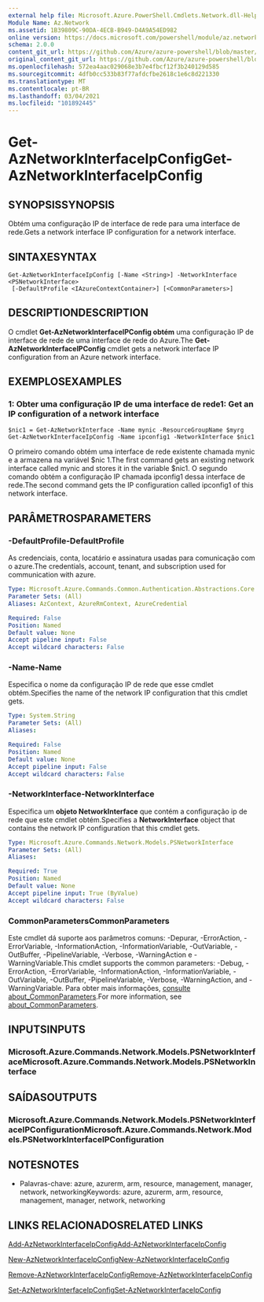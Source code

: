 ```yaml
---
external help file: Microsoft.Azure.PowerShell.Cmdlets.Network.dll-Help.xml
Module Name: Az.Network
ms.assetid: 1B39809C-90DA-4ECB-B949-D4A9A54ED982
online version: https://docs.microsoft.com/powershell/module/az.network/get-aznetworkinterfaceipconfig
schema: 2.0.0
content_git_url: https://github.com/Azure/azure-powershell/blob/master/src/Network/Network/help/Get-AzNetworkInterfaceIpConfig.md
original_content_git_url: https://github.com/Azure/azure-powershell/blob/master/src/Network/Network/help/Get-AzNetworkInterfaceIpConfig.md
ms.openlocfilehash: 572ea4aac029068e3b7e4fbcf12f3b240129d585
ms.sourcegitcommit: 4dfb0cc533b83f77afdcfbe2618c1e6c8d221330
ms.translationtype: MT
ms.contentlocale: pt-BR
ms.lasthandoff: 03/04/2021
ms.locfileid: "101892445"
---
```

# <span data-ttu-id="295ec-101">Get-AzNetworkInterfaceIpConfig</span><span class="sxs-lookup"><span data-stu-id="295ec-101">Get-AzNetworkInterfaceIpConfig</span></span>

## <span data-ttu-id="295ec-102">SYNOPSIS</span><span class="sxs-lookup"><span data-stu-id="295ec-102">SYNOPSIS</span></span>
<span data-ttu-id="295ec-103">Obtém uma configuração IP de interface de rede para uma interface de rede.</span><span class="sxs-lookup"><span data-stu-id="295ec-103">Gets a network interface IP configuration for a network interface.</span></span>

## <span data-ttu-id="295ec-104">SINTAXE</span><span class="sxs-lookup"><span data-stu-id="295ec-104">SYNTAX</span></span>

```
Get-AzNetworkInterfaceIpConfig [-Name <String>] -NetworkInterface <PSNetworkInterface>
 [-DefaultProfile <IAzureContextContainer>] [<CommonParameters>]
```

## <span data-ttu-id="295ec-105">DESCRIPTION</span><span class="sxs-lookup"><span data-stu-id="295ec-105">DESCRIPTION</span></span>
<span data-ttu-id="295ec-106">O cmdlet **Get-AzNetworkInterfaceIPConfig obtém** uma configuração IP de interface de rede de uma interface de rede do Azure.</span><span class="sxs-lookup"><span data-stu-id="295ec-106">The **Get-AzNetworkInterfaceIPConfig** cmdlet gets a network interface IP configuration from an Azure network interface.</span></span>

## <span data-ttu-id="295ec-107">EXEMPLOS</span><span class="sxs-lookup"><span data-stu-id="295ec-107">EXAMPLES</span></span>

### <span data-ttu-id="295ec-108">1: Obter uma configuração IP de uma interface de rede</span><span class="sxs-lookup"><span data-stu-id="295ec-108">1: Get an IP configuration of a network interface</span></span>
```
$nic1 = Get-AzNetworkInterface -Name mynic -ResourceGroupName $myrg
Get-AzNetworkInterfaceIpConfig -Name ipconfig1 -NetworkInterface $nic1
```

<span data-ttu-id="295ec-109">O primeiro comando obtém uma interface de rede existente chamada mynic e a armazena na variável $nic 1.</span><span class="sxs-lookup"><span data-stu-id="295ec-109">The first command gets an existing network interface called mynic and stores it in the variable $nic1.</span></span> <span data-ttu-id="295ec-110">O segundo comando obtém a configuração IP chamada ipconfig1 dessa interface de rede.</span><span class="sxs-lookup"><span data-stu-id="295ec-110">The second command gets the IP configuration called ipconfig1 of this network interface.</span></span>
    

## <span data-ttu-id="295ec-111">PARÂMETROS</span><span class="sxs-lookup"><span data-stu-id="295ec-111">PARAMETERS</span></span>

### <span data-ttu-id="295ec-112">-DefaultProfile</span><span class="sxs-lookup"><span data-stu-id="295ec-112">-DefaultProfile</span></span>
<span data-ttu-id="295ec-113">As credenciais, conta, locatário e assinatura usadas para comunicação com o azure.</span><span class="sxs-lookup"><span data-stu-id="295ec-113">The credentials, account, tenant, and subscription used for communication with azure.</span></span>

```yaml
Type: Microsoft.Azure.Commands.Common.Authentication.Abstractions.Core.IAzureContextContainer
Parameter Sets: (All)
Aliases: AzContext, AzureRmContext, AzureCredential

Required: False
Position: Named
Default value: None
Accept pipeline input: False
Accept wildcard characters: False
```

### <span data-ttu-id="295ec-114">-Name</span><span class="sxs-lookup"><span data-stu-id="295ec-114">-Name</span></span>
<span data-ttu-id="295ec-115">Especifica o nome da configuração IP de rede que esse cmdlet obtém.</span><span class="sxs-lookup"><span data-stu-id="295ec-115">Specifies the name of the network IP configuration that this cmdlet gets.</span></span>

```yaml
Type: System.String
Parameter Sets: (All)
Aliases:

Required: False
Position: Named
Default value: None
Accept pipeline input: False
Accept wildcard characters: False
```

### <span data-ttu-id="295ec-116">-NetworkInterface</span><span class="sxs-lookup"><span data-stu-id="295ec-116">-NetworkInterface</span></span>
<span data-ttu-id="295ec-117">Especifica um **objeto NetworkInterface** que contém a configuração ip de rede que este cmdlet obtém.</span><span class="sxs-lookup"><span data-stu-id="295ec-117">Specifies a **NetworkInterface** object that contains the network IP configuration that this cmdlet gets.</span></span>

```yaml
Type: Microsoft.Azure.Commands.Network.Models.PSNetworkInterface
Parameter Sets: (All)
Aliases:

Required: True
Position: Named
Default value: None
Accept pipeline input: True (ByValue)
Accept wildcard characters: False
```

### <span data-ttu-id="295ec-118">CommonParameters</span><span class="sxs-lookup"><span data-stu-id="295ec-118">CommonParameters</span></span>
<span data-ttu-id="295ec-119">Este cmdlet dá suporte aos parâmetros comuns: -Depurar, -ErrorAction, -ErrorVariable, -InformationAction, -InformationVariable, -OutVariable, -OutBuffer, -PipelineVariable, -Verbose, -WarningAction e -WarningVariable.</span><span class="sxs-lookup"><span data-stu-id="295ec-119">This cmdlet supports the common parameters: -Debug, -ErrorAction, -ErrorVariable, -InformationAction, -InformationVariable, -OutVariable, -OutBuffer, -PipelineVariable, -Verbose, -WarningAction, and -WarningVariable.</span></span> <span data-ttu-id="295ec-120">Para obter mais informações, [consulte about_CommonParameters](http://go.microsoft.com/fwlink/?LinkID=113216).</span><span class="sxs-lookup"><span data-stu-id="295ec-120">For more information, see [about_CommonParameters](http://go.microsoft.com/fwlink/?LinkID=113216).</span></span>

## <span data-ttu-id="295ec-121">INPUTS</span><span class="sxs-lookup"><span data-stu-id="295ec-121">INPUTS</span></span>

### <span data-ttu-id="295ec-122">Microsoft.Azure.Commands.Network.Models.PSNetworkInterface</span><span class="sxs-lookup"><span data-stu-id="295ec-122">Microsoft.Azure.Commands.Network.Models.PSNetworkInterface</span></span>

## <span data-ttu-id="295ec-123">SAÍDAS</span><span class="sxs-lookup"><span data-stu-id="295ec-123">OUTPUTS</span></span>

### <span data-ttu-id="295ec-124">Microsoft.Azure.Commands.Network.Models.PSNetworkInterfaceIPConfiguration</span><span class="sxs-lookup"><span data-stu-id="295ec-124">Microsoft.Azure.Commands.Network.Models.PSNetworkInterfaceIPConfiguration</span></span>

## <span data-ttu-id="295ec-125">NOTES</span><span class="sxs-lookup"><span data-stu-id="295ec-125">NOTES</span></span>
* <span data-ttu-id="295ec-126">Palavras-chave: azure, azurerm, arm, resource, management, manager, network, networking</span><span class="sxs-lookup"><span data-stu-id="295ec-126">Keywords: azure, azurerm, arm, resource, management, manager, network, networking</span></span>

## <span data-ttu-id="295ec-127">LINKS RELACIONADOS</span><span class="sxs-lookup"><span data-stu-id="295ec-127">RELATED LINKS</span></span>

[<span data-ttu-id="295ec-128">Add-AzNetworkInterfaceIpConfig</span><span class="sxs-lookup"><span data-stu-id="295ec-128">Add-AzNetworkInterfaceIpConfig</span></span>](./Add-AzNetworkInterfaceIpConfig.md)

[<span data-ttu-id="295ec-129">New-AzNetworkInterfaceIpConfig</span><span class="sxs-lookup"><span data-stu-id="295ec-129">New-AzNetworkInterfaceIpConfig</span></span>](./New-AzNetworkInterfaceIpConfig.md)

[<span data-ttu-id="295ec-130">Remove-AzNetworkInterfaceIpConfig</span><span class="sxs-lookup"><span data-stu-id="295ec-130">Remove-AzNetworkInterfaceIpConfig</span></span>](./Remove-AzNetworkInterfaceIpConfig.md)

[<span data-ttu-id="295ec-131">Set-AzNetworkInterfaceIpConfig</span><span class="sxs-lookup"><span data-stu-id="295ec-131">Set-AzNetworkInterfaceIpConfig</span></span>](./Set-AzNetworkInterfaceIpConfig.md)


